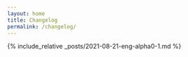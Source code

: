```yaml
---
layout: home
title: Changelog
permalink: /changelog/
---
```


{% include_relative _posts/2021-08-21-eng-alpha0-1.md %}